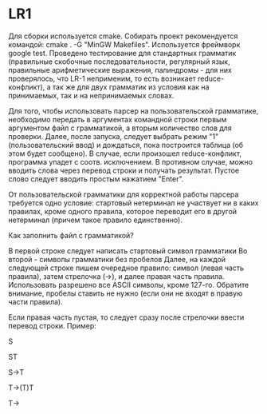# LR1

Для сборки используется cmake. Собирать проект рекомендуется командой: cmake . -G "MinGW Makefiles".
Используется фреймворк google test. Проведено тестирование для стандартных грамматик (правильные скобочные последовательности, регулярный язык,
правильные арифметические выражения, палиндромы - для них проверялось, что LR-1 неприменим, то есть возникает reduce-конфликт), 
а так же для двух грамматик из условия как на принимаемых, так и на непринимаемых словах.

Для того, чтобы использовать парсер на пользовательской грамматике, необходимо передать в аргументах командной строки первым аргументом файл с грамматикой, а вторым количество слов для проверки. Далее, после запуска, следует выбрать режим "1" (пользовательский ввод) и дождаться, пока построится таблица (об этом будет сообщено). В случае, если произошел reduce-конфликт, программа упадет с соотв. исключением. В противном случае, можно вводить слова через перевод строки и получать результат. Пустое слово следует вводить простым нажатием "Enter".

От пользовательской грамматики для корректной работы парсера требуется одно условие: стартовый нетерминал не участвует ни в каких правилах, кроме одного правила, которое переводит его в другой нетерминал (причем такое правило единственно).

Как заполнить файл с грамматикой?

В первой строке следует написать стартовый символ грамматики
Во второй - символы грамматики без пробелов
Далее, на каждой следующей строке пишем очередное правило: символ (левая часть правила), затем стрелочка (->), и далее правая часть правила. Использовать разрешено все ASCII символы, кроме 127-го. Обратите внимание, пробелы ставить не нужно (если они не входят в правую части правила).

Если правая часть пустая, то следует сразу после стрелочки ввести перевод строки. Пример:

S

ST

S->T

T->(T)T

T->
